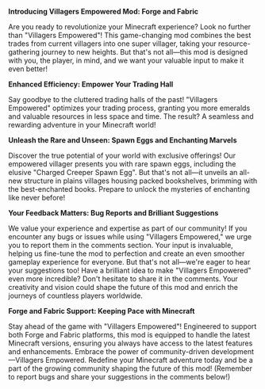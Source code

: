 **Introducing Villagers Empowered Mod: Forge and Fabric**

Are you ready to revolutionize your Minecraft experience? Look no further than "Villagers Empowered"! This game-changing mod combines the best
trades from current villagers into one super villager, taking your resource-gathering journey to new heights. But that's not all—this mod is
designed with you, the player, in mind, and we want your valuable input to make it even better!



**Enhanced Efficiency: Empower Your Trading Hall**

Say goodbye to the cluttered trading halls of the past! "Villagers Empowered" optimizes your trading process, granting you more emeralds and
valuable resources in less space and time. The result? A seamless and rewarding adventure in your Minecraft world!



**Unleash the Rare and Unseen: Spawn Eggs and Enchanting Marvels**

Discover the true potential of your world with exclusive offerings! Our empowered villager presents you with rare spawn eggs, including the
elusive "Charged Creeper Spawn Egg". But that's not all—it unveils an all-new structure in plains villages housing packed bookshelves,
brimming with the best-enchanted books. Prepare to unlock the mysteries of enchanting like never before!



**Your Feedback Matters: Bug Reports and Brilliant Suggestions**

We value your experience and expertise as part of our community! If you encounter any bugs or issues while using "Villagers Empowered," we urge
you to report them in the comments section. Your input is invaluable, helping us fine-tune the mod to perfection and create an even smoother
gameplay experience for everyone. But that's not all—we're eager to hear your suggestions too! Have a brilliant idea to make "Villagers
Empowered" even more incredible? Don't hesitate to share it in the comments. Your creativity and vision could shape the future of this mod and
enrich the journeys of countless players worldwide.



**Forge and Fabric Support: Keeping Pace with Minecraft**

Stay ahead of the game with "Villagers Empowered"! Engineered to support both Forge and Fabric platforms, this mod is equipped to handle the
latest Minecraft versions, ensuring you always have access to the latest features and enhancements. Embrace the power of community-driven
development—Villagers Empowered. Redefine your Minecraft adventure today and be a part of the growing community shaping the future of this
mod! (Remember to report bugs and share your suggestions in the comments below!)